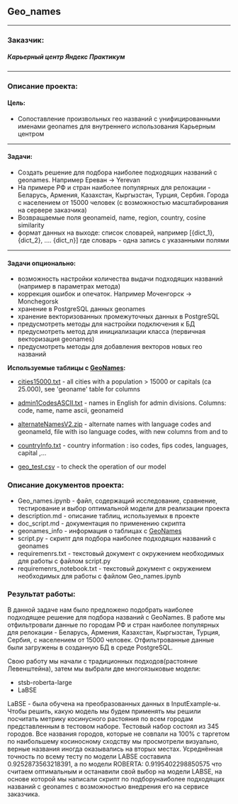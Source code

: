 ## Geo_names
-----------------

### Заказчик:

##### Карьерный центр Яндекс Практикум

-------------------------
### Описание проекта:
#### Цель:
- Сопоставление произвольных гео названий с унифицированными именами geonames для внутреннего использования Карьерным центром

---------------------------

#### Задачи:

- Создать решение для подбора наиболее подходящих названий с geonames. Например Ереван -> Yerevan
- На примере РФ и стран наиболее популярных для релокации - Беларусь, Армения, Казахстан, Кыргызстан, Турция, Сербия. Города с населением от 15000 человек (с возможностью масштабирования на сервере заказчика)
- Возвращаемые поля geonameid, name, region, country, cosine similarity
- формат данных на выходе: список словарей, например [{dict_1}, {dict_2}, …. {dict_n}] где словарь - одна запись с указанными полями

-------------------------------

#### Задачи опционально:


- возможность настройки количества выдачи подходящих названий (например в параметрах метода)
- коррекция ошибок и опечаток. Например Моченгорск -> Monchegorsk
- хранение в PostgreSQL данных geonames
- хранение векторизованных промежуточных данных в PostgreSQL
- предусмотреть методы для настройки подключения к БД
- предусмотреть метод для инициализации класса (первичная векторизация geonames)
- предусмотреть методы для добавления векторов новых гео названий

**Используемые таблицы с [GeoNames](http://download.geonames.org/export/dump/):**

- [cities15000.txt](http://download.geonames.org/export/dump/cities15000.txt) - all cities with a population > 15000 or capitals (ca 25.000), see 'geoname' table for columns

- [admin1CodesASCII.txt](http://download.geonames.org/export/dump/admin1CodesASCII.txt) -  names in English for admin divisions. Columns: code, name, name ascii, geonameid

- [alternateNamesV2.zip](http://download.geonames.org/export/dump/alternateNamesV2.zip) -  alternate names with language codes and geonameId, file with iso language codes, with new columns from and to 

- [countryInfo.txt](http://download.geonames.org/export/dump/countryInfo.txt) - country information : iso codes, fips codes, languages, capital ,...
                                
- [geo_test.csv](http://download.geonames.org/export/dump/опаньки_нежданчик)  - to check the operation of our model

### Описание документов проекта: 

 - Geo_names.ipynb - файл, содержащий исследование, сравнение, тестирование и выбор оптимальной модели для реализации проекта
 - description.md - описание таблиц, используемых в проекте
 - doc_script.md - документация по применению скрипта
 - geonames_info - информация о таблицах с [GeoNames](http://download.geonames.org/export/dump/)
 - script.py - скрипт для подбора наиболее подходящих названий с geonames
 - requiremenrs.txt - текстовый документ с окружением необходимых для работы с файлом script.py
 - requiremenrs_notebook.txt - текстовый документ с окружением необходимых для работы с файлом Geo_names.ipynb

### Результат работы: 

В данной задаче нам было предложено подобрать наиболее подходящее решение для подбора названий с GeoNames. В работе мы отфильтровали данные по городам РФ и стран наиболее популярных для релокации - Беларусь, Армения, Казахстан, Кыргызстан, Турция, Сербия, с населением от 15000 человек. Отфильтрованные данные были загружены в созданную БД в среде PostgreSQL.

Свою работу мы начали с традиционных подходов(растояние Левенштейна), затем мы выбрали две многоязыковые модели:
- stsb-roberta-large
- LaBSE

LaBSE - была обучена на преобразованных данных в InputExample-ы. Чтобы решить, какую модель мы будем применять мы решили посчитать метрику косинусного растояния по всем городам представленным в тестовом наборе.
Тестовый набор состоял из 345 городов. Все названия городов, которые не совпали на 100% с таргетом по наибольшему косиносному сходству мы просмотрели визуально, верные названия иногда оказывались на вторых местах. Усреднённая точность по всему тесту по модели LABSE составила 0.9252873563218391, а по модели ROBERTA: 0.9195402298850575 что считаем оптимальным и останавили свой выбор на модели LABSE, на основе которой мы написали скрипт по подборунаиболее подходящих названий с geonames  с возможностью внедрения его на сервисе заказчика.

